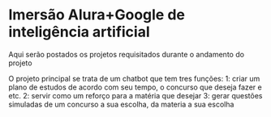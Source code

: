 # Imersão Alura+Google de inteligência artificial

Aqui serão postados os projetos requisitados durante o andamento do projeto

O projeto principal se trata de um chatbot que tem tres funções:
1: criar um plano de estudos de acordo com seu tempo, o concurso que deseja fazer e etc.
2: servir como um reforço para a matéria que desejar
3: gerar questões simuladas de um concurso a sua escolha, da materia a sua escolha
